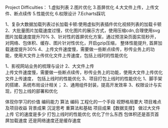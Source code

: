 Project Difficulties：
1.虚拟列表
2.图片优化
3.首屏优化
4.大文件上传，上传文件、断点续传
5.性能优化
6.权限设计
7.Echarts踩坑

1、复杂大数据加载列表过长加载卡顿:使用虚拟列表插件优化视频列表的加载卡顿 
2、大批量图片加载速度过慢，优化图片的展示方式，使用压缩cdn,合理使用svg图片加载速度提升70% 
3、针对性的首屏优化方案，通过预渲染页面实现秒开，对网络、包体积、缓存、图片针对性优化，开启gzip压缩， 整体性能提升, 首屏加载速度提升30% 
4、上传文件速度慢，需要做一些断点续传，秒传业务上的功能，使用大文件上传优化文件上传速度，包括上线时的性能优化


1、影视网站业务的梳理与设计 
2、大文件上传                                                              
         上传文件速度慢，需要做一些断点续传，秒传业务上的功能，使用大文件上传优化文件上传速度，
         包括上线时的性能优化
3、项目打包上线时的性能优化
1、脚手架的搭建、系统布局设计相关； 
2、通用组件封装，提高开发效率 
3、权限设计与实现，打包上线的部署和优化



体现你学习的价值 编码能力 算法 编码 工程化的一个手段 视野格局要大 
项目难点及项目收益        背景成果    沉淀思考    重算法和基础
项目成果【数据支撑】
做过大文件上传 它的速度是多少
打包上线时的性能优化 优化了什么东西 包体积还是首页首屏加载速度 还是网络速度还是缓存速度
